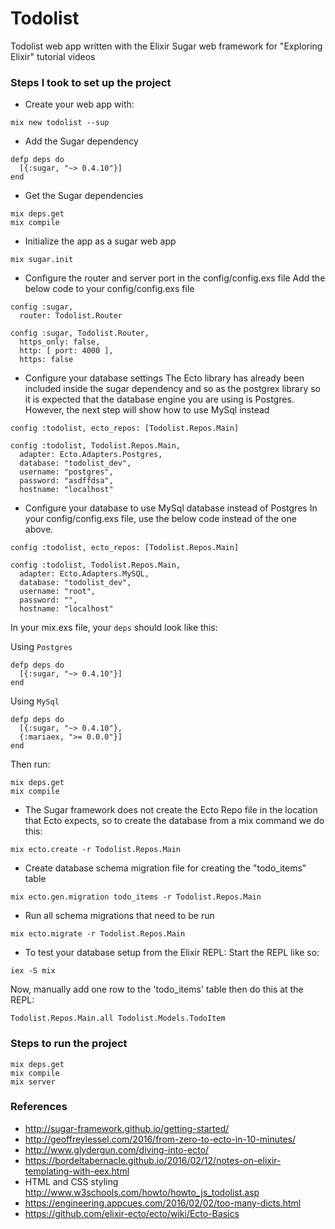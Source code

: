 # Todolist

Todolist web app written with the Elixir Sugar web framework for "Exploring Elixir" tutorial videos


### Steps I took to set up the project
- Create your web app with:
```terminal
mix new todolist --sup
```


- Add the Sugar dependency
```
defp deps do
  [{:sugar, "~> 0.4.10"}]
end
```

- Get the Sugar dependencies
```
mix deps.get
mix compile
```

- Initialize the app as a sugar web app
```terminal
mix sugar.init
```

- Configure the router and server port in the config/config.exs file
Add the below code to your config/config.exs file
```
config :sugar,
  router: Todolist.Router

config :sugar, Todolist.Router,
  https_only: false,
  http: [ port: 4000 ],
  https: false
```

- Configure your database settings
The Ecto library has already been included inside the sugar dependency and so as the postgrex library so it is
expected that the database engine you are using is Postgres. However, the next step will show how to use
MySql instead
```
config :todolist, ecto_repos: [Todolist.Repos.Main]

config :todolist, Todolist.Repos.Main,
  adapter: Ecto.Adapters.Postgres,
  database: "todolist_dev",
  username: "postgres",
  password: "asdffdsa",
  hostname: "localhost"
```

- Configure your database to use MySql database instead of Postgres
In your config/config.exs file, use the below code instead of the one above.
```
config :todolist, ecto_repos: [Todolist.Repos.Main]

config :todolist, Todolist.Repos.Main,
  adapter: Ecto.Adapters.MySQL,
  database: "todolist_dev",
  username: "root",
  password: "",
  hostname: "localhost"
```

In your mix.exs file, your ```deps``` should look like this:

Using ```Postgres```
```
defp deps do
  [{:sugar, "~> 0.4.10"}]
end
```

Using ```MySql```
```
defp deps do
  [{:sugar, "~> 0.4.10"},
  {:mariaex, ">= 0.0.0"}]
end
```

Then run:
```
mix deps.get
mix compile
```

- The Sugar framework does not create the Ecto Repo file in the location that Ecto expects,
  so to create the database from a mix command we do this:
```terminal
mix ecto.create -r Todolist.Repos.Main
```

- Create database schema migration file for creating the "todo_items" table
```terminal
mix ecto.gen.migration todo_items -r Todolist.Repos.Main
```

- Run all schema migrations that need to be run
```
mix ecto.migrate -r Todolist.Repos.Main
```

- To test your database setup from the Elixir REPL:
Start the REPL like so:
```terminal
iex -S mix
```

Now, manually add one row to the 'todo_items' table then do this at the REPL:
```terminal
Todolist.Repos.Main.all Todolist.Models.TodoItem
```


### Steps to run the project

```
mix deps.get
mix compile
mix server
```


### References
- http://sugar-framework.github.io/getting-started/
- http://geoffreylessel.com/2016/from-zero-to-ecto-in-10-minutes/
- http://www.glydergun.com/diving-into-ecto/
- https://bordeltabernacle.github.io/2016/02/12/notes-on-elixir-templating-with-eex.html
- HTML and CSS styling
  http://www.w3schools.com/howto/howto_js_todolist.asp
- https://engineering.appcues.com/2016/02/02/too-many-dicts.html
- https://github.com/elixir-ecto/ecto/wiki/Ecto-Basics
